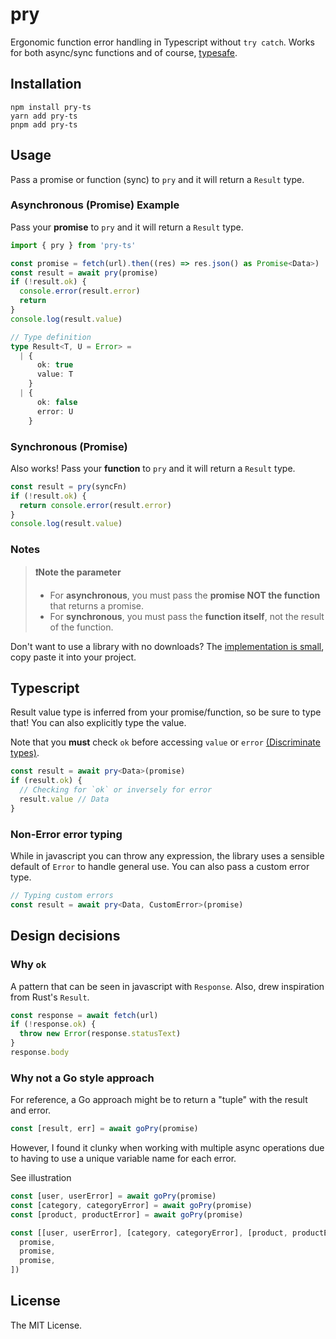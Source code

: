 # pry

Ergonomic function error handling in Typescript without `try catch`. Works for both async/sync functions and of course, [typesafe](#typescript).

## Installation

```
npm install pry-ts
yarn add pry-ts
pnpm add pry-ts
```

## Usage

Pass a promise or function (sync) to `pry` and it will return a `Result` type.

### Asynchronous (Promise) Example

Pass your **promise** to `pry` and it will return a `Result` type.

```typescript
import { pry } from 'pry-ts'

const promise = fetch(url).then((res) => res.json() as Promise<Data>)
const result = await pry(promise)
if (!result.ok) {
  console.error(result.error)
  return
}
console.log(result.value)

// Type definition
type Result<T, U = Error> =
  | {
      ok: true
      value: T
    }
  | {
      ok: false
      error: U
    }
```

### Synchronous (Promise)

Also works! Pass your **function** to `pry` and it will return a `Result` type.

```typescript
const result = pry(syncFn)
if (!result.ok) {
  return console.error(result.error)
}
console.log(result.value)
```

### Notes

> **❗️Note the parameter**
>
> - For **asynchronous**, you must pass the **promise NOT the function** that returns a promise.
> - For **synchronous**, you must pass the **function itself**, not the result of the function.

Don't want to use a library with no downloads? The [implementation is small](https://github.com/ryoid/pry/blob/main/src/pry.ts), copy paste it into your project.

## Typescript

Result value type is inferred from your promise/function, so be sure to type that! You can also explicitly type the value.

Note that you **must** check `ok` before accessing `value` or `error` [(Discriminate types)](https://www.typescriptlang.org/play#example/discriminate-types).

```typescript
const result = await pry<Data>(promise)
if (result.ok) {
  // Checking for `ok` or inversely for error
  result.value // Data
}
```

### Non-Error error typing

While in javascript you can throw any expression, the library uses a sensible default of `Error` to handle general use. You can also pass a custom error type.

```typescript
// Typing custom errors
const result = await pry<Data, CustomError>(promise)
```

## Design decisions

### Why `ok`

A pattern that can be seen in javascript with `Response`. Also, drew inspiration from Rust's `Result`.

```typescript
const response = await fetch(url)
if (!response.ok) {
  throw new Error(response.statusText)
}
response.body
```

### Why not a Go style approach

For reference, a Go approach might be to return a "tuple" with the result and error.

```typescript
const [result, err] = await goPry(promise)
```

However, I found it clunky when working with multiple async operations due to having to use a unique variable name for each error.

See illustration

```typescript
const [user, userError] = await goPry(promise)
const [category, categoryError] = await goPry(promise)
const [product, productError] = await goPry(promise)

const [[user, userError], [category, categoryError], [product, productError]] = await Promise.all([
  promise,
  promise,
  promise,
])
```

## License

The MIT License.
